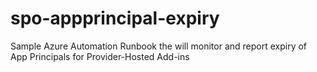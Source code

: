 # spo-appprincipal-expiry
Sample Azure Automation Runbook the will monitor and report expiry of App Principals for Provider-Hosted Add-ins
